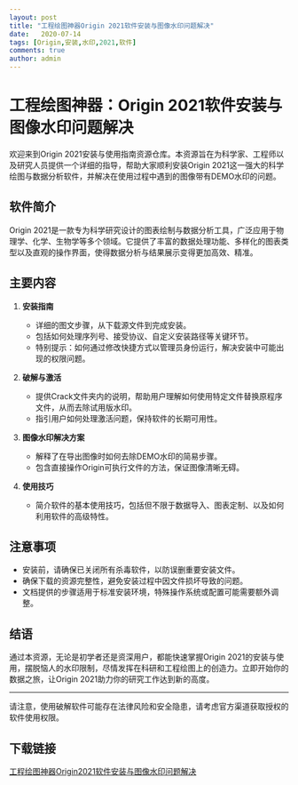 ```yaml
---
layout: post
title: "工程绘图神器Origin 2021软件安装与图像水印问题解决"
date:   2020-07-14
tags: [Origin,安装,水印,2021,软件]
comments: true
author: admin
---
```

# 工程绘图神器：Origin 2021软件安装与图像水印问题解决

欢迎来到Origin 2021安装与使用指南资源仓库。本资源旨在为科学家、工程师以及研究人员提供一个详细的指导，帮助大家顺利安装Origin 2021这一强大的科学绘图与数据分析软件，并解决在使用过程中遇到的图像带有DEMO水印的问题。

## 软件简介
Origin 2021是一款专为科学研究设计的图表绘制与数据分析工具，广泛应用于物理学、化学、生物学等多个领域。它提供了丰富的数据处理功能、多样化的图表类型以及直观的操作界面，使得数据分析与结果展示变得更加高效、精准。

## 主要内容
1. **安装指南**
   - 详细的图文步骤，从下载源文件到完成安装。
   - 包括如何处理序列号、接受协议、自定义安装路径等关键环节。
   - 特别提示：如何通过修改快捷方式以管理员身份运行，解决安装中可能出现的权限问题。

2. **破解与激活**
   - 提供Crack文件夹内的说明，帮助用户理解如何使用特定文件替换原程序文件，从而去除试用版水印。
   - 指引用户如何处理激活问题，保持软件的长期可用性。

3. **图像水印解决方案**
   - 解释了在导出图像时如何去除DEMO水印的简易步骤。
   - 包含直接操作Origin可执行文件的方法，保证图像清晰无碍。
   
4. **使用技巧**
   - 简介软件的基本使用技巧，包括但不限于数据导入、图表定制、以及如何利用软件的高级特性。

## 注意事项
- 安装前，请确保已关闭所有杀毒软件，以防误删重要安装文件。
- 确保下载的资源完整性，避免安装过程中因文件损坏导致的问题。
- 文档提供的步骤适用于标准安装环境，特殊操作系统或配置可能需要额外调整。

## 结语
通过本资源，无论是初学者还是资深用户，都能快速掌握Origin 2021的安装与使用，摆脱恼人的水印限制，尽情发挥在科研和工程绘图上的创造力。立即开始你的数据之旅，让Origin 2021助力你的研究工作达到新的高度。

---

请注意，使用破解软件可能存在法律风险和安全隐患，请考虑官方渠道获取授权的软件使用权限。

## 下载链接

[工程绘图神器Origin2021软件安装与图像水印问题解决](https://pan.quark.cn/s/61c7d4e2bc6f)